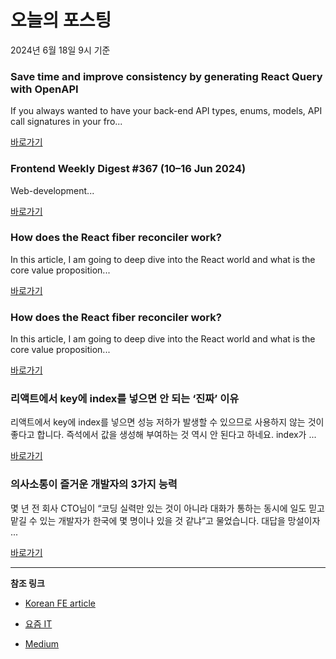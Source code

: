 # 오늘의 포스팅 
2024년 6월 18일 9시 기준 

### Save time and improve consistency by generating React Query with OpenAPI 

 If you always wanted to have your back-end API types, enums, models, API call signatures in your fro... 

 [바로가기](https://medium.com/m/signin?actionUrl=https%3A%2F%2Fmedium.com%2F_%2Fbookmark%2Fp%2F62d955137bc5&operation=register&redirect=https%3A%2F%2Fmfi.engineering%2Fsave-time-and-improve-consistency-by-generating-react-query-with-openapi-62d955137bc5&source=---------0-84----------nextjs------bookmark_preview----93a44086_11ef_41f4_b5f8_87342c224e11-------) 

### Frontend Weekly Digest #367 (10–16 Jun 2024) 

 Web-development... 

 [바로가기](https://medium.com/m/signin?actionUrl=https%3A%2F%2Fmedium.com%2F_%2Fbookmark%2Fp%2F885157f6f1f5&operation=register&redirect=https%3A%2F%2Ffrontender-ua.medium.com%2Ffrontend-weekly-digest-367-10-16-jun-2024-885157f6f1f5&source=---------0-84----------front_end_development------bookmark_preview----d17a1113_095e_4637_a6af_1ea5971a9b70-------) 

### How does the React fiber reconciler work? 

 In this article, I am going to deep dive into the React world and what is the core value proposition... 

 [바로가기](https://medium.com/m/signin?actionUrl=https%3A%2F%2Fmedium.com%2F_%2Fbookmark%2Fp%2F77c3650127da&operation=register&redirect=https%3A%2F%2Fmaxtsh.medium.com%2Fhow-does-the-react-fiber-reconciler-work-77c3650127da&source=---------0-84----------react------bookmark_preview----f420eb7e_8713_41aa_b922_ce2af80944bd-------) 

### How does the React fiber reconciler work? 

 In this article, I am going to deep dive into the React world and what is the core value proposition... 

 [바로가기](https://medium.com/m/signin?actionUrl=https%3A%2F%2Fmedium.com%2F_%2Fbookmark%2Fp%2F77c3650127da&operation=register&redirect=https%3A%2F%2Fmaxtsh.medium.com%2Fhow-does-the-react-fiber-reconciler-work-77c3650127da&source=---------0-84----------javascript------bookmark_preview----9768b55c_d574_4e25_97e5_3105f70e3e8b-------) 

### 리액트에서 key에 index를 넣으면 안 되는 ‘진짜’ 이유 

 리액트에서 key에 index를 넣으면 성능 저하가 발생할 수 있으므로 사용하지 않는 것이 좋다고 합니다. 즉석에서 값을 생성해 부여하는 것 역시 안 된다고 하네요. index가 ... 

 [바로가기](https://yozm.wishket.com/magazine/detail/2634/) 

### 의사소통이 즐거운 개발자의 3가지 능력 

 몇 년 전 회사 CTO님이 “코딩 실력만 있는 것이 아니라 대화가 통하는 동시에 일도 믿고 맡길 수 있는 개발자가 한국에 몇 명이나 있을 것 같냐”고 물었습니다. 대답을 망설이자 ... 

 [바로가기](https://yozm.wishket.com/magazine/detail/2631/) 

---

**참조 링크**

- [Korean FE article](https://kofearticle.substack.com) 

- [요즘 IT](https://yozm.wishket.com/magazine) 

- [Medium](https://medium.com) 

